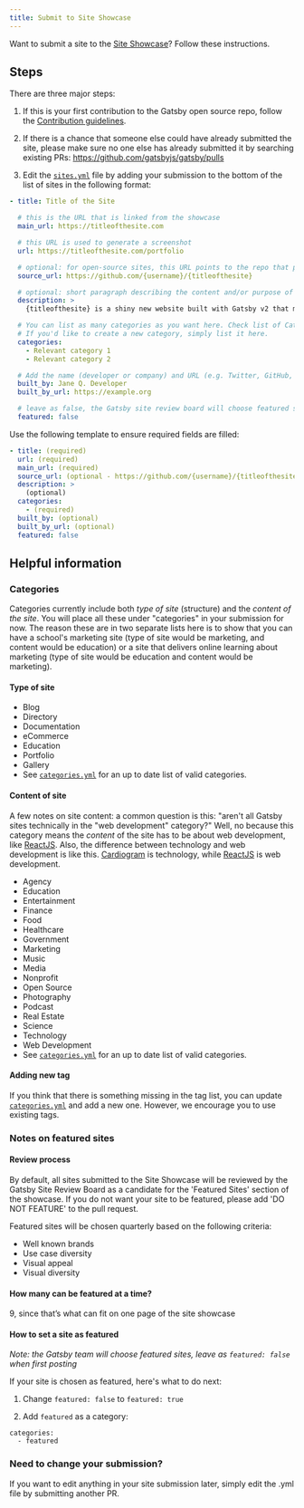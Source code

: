 ```yaml
---
title: Submit to Site Showcase
---
```


Want to submit a site to the [Site Showcase](/showcase/)? Follow these instructions.

## Steps

There are three major steps:

1.  If this is your first contribution to the Gatsby open source repo, follow the [Contribution guidelines](/contributing/code-contributions/).

2.  If there is a chance that someone else could have already submitted the site, please make sure no one else has already submitted it by searching existing PRs: https://github.com/gatsbyjs/gatsby/pulls

3.  Edit the [`sites.yml`](https://github.com/gatsbyjs/gatsby/blob/master/docs/sites.yml) file by adding your submission to the bottom of the list of sites in the following format:

```yaml:title=docs/sites.yml
- title: Title of the Site

  # this is the URL that is linked from the showcase
  main_url: https://titleofthesite.com

  # this URL is used to generate a screenshot
  url: https://titleofthesite.com/portfolio

  # optional: for open-source sites, this URL points to the repo that powers the site
  source_url: https://github.com/{username}/{titleofthesite}

  # optional: short paragraph describing the content and/or purpose of the site that will appear in the modal detail view and permalink views for your site
  description: >
    {titleofthesite} is a shiny new website built with Gatsby v2 that makes important contributions towards a faster web for everyone.

  # You can list as many categories as you want here. Check list of Categories below in this doc!
  # If you'd like to create a new category, simply list it here.
  categories:
    - Relevant category 1
    - Relevant category 2

  # Add the name (developer or company) and URL (e.g. Twitter, GitHub, portfolio) to be used for attribution
  built_by: Jane Q. Developer
  built_by_url: https://example.org

  # leave as false, the Gatsby site review board will choose featured sites quarterly
  featured: false
```

Use the following template to ensure required fields are filled:

```yaml:title=docs/sites.yml
- title: (required)
  url: (required)
  main_url: (required)
  source_url: (optional - https://github.com/{username}/{titleofthesite})
  description: >
    (optional)
  categories:
    - (required)
  built_by: (optional)
  built_by_url: (optional)
  featured: false
```

## Helpful information

### Categories

Categories currently include both _type of site_ (structure) and the _content of the site_. You will place all these under "categories" in your submission for now. The reason these are in two separate lists here is to show that you can have a school's marketing site (type of site would be marketing, and content would be education) or a site that delivers online learning about marketing (type of site would be education and content would be marketing).

#### Type of site

- Blog
- Directory
- Documentation
- eCommerce
- Education
- Portfolio
- Gallery
- See [`categories.yml`](https://github.com/gatsbyjs/gatsby/blob/master/docs/categories.yml) for an up to date list of valid categories.

#### Content of site

A few notes on site content: a common question is this: "aren't all Gatsby sites technically in the "web development" category?" Well, no because this category means the _content_ of the site has to be about web development, like [ReactJS](https://reactjs.org/). Also, the difference between technology and web development is like this. [Cardiogram](https://cardiogr.am/) is technology, while [ReactJS](https://reactjs.org/) is web development.

- Agency
- Education
- Entertainment
- Finance
- Food
- Healthcare
- Government
- Marketing
- Music
- Media
- Nonprofit
- Open Source
- Photography
- Podcast
- Real Estate
- Science
- Technology
- Web Development
- See [`categories.yml`](https://github.com/gatsbyjs/gatsby/blob/master/docs/categories.yml) for an up to date list of valid categories.

#### Adding new tag

If you think that there is something missing in the tag list, you can update [`categories.yml`](https://github.com/gatsbyjs/gatsby/blob/master/docs/categories.yml) and add a new one. However, we encourage you to use existing tags.

### Notes on featured sites

#### Review process

By default, all sites submitted to the Site Showcase will be reviewed by the Gatsby Site Review Board as a candidate for the 'Featured Sites' section of the showcase. If you do not want your site to be featured, please add 'DO NOT FEATURE' to the pull request.

Featured sites will be chosen quarterly based on the following criteria:

- Well known brands
- Use case diversity
- Visual appeal
- Visual diversity

#### How many can be featured at a time?

9, since that’s what can fit on one page of the site showcase

#### How to set a site as featured

_Note: the Gatsby team will choose featured sites, leave as `featured: false` when first posting_

If your site is chosen as featured, here's what to do next:

1.  Change `featured: false` to `featured: true`

2.  Add `featured` as a category:

```shell
categories:
  - featured
```

### Need to change your submission?

If you want to edit anything in your site submission later, simply edit the .yml file by submitting another PR.
